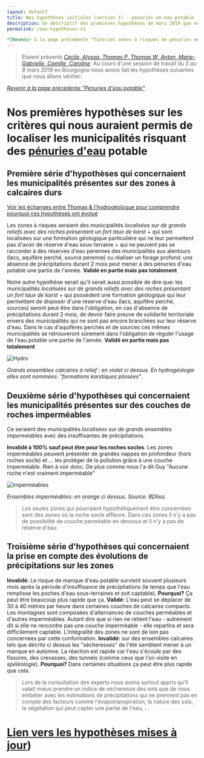 ```yaml
---
layout: default
title: Nos hypothèses initiales (version 1) - pénuries en eau potable
description: Un descriptif des premières hypothèses de mars 2019 que nous avons mis à jour après exploration et échanges avec des experts. 
permalink: /eau-hypotheses-v1

*[Revenir à la page précédente "Tutoriel zones à risques de pénuries en eau potable"](../risques-penurie-eau)*
---
```


>Étaient présents [*Cécile*, *Alyssa*, *Thomas P*, *Thomas W*, *Anton*, *Marie-Gabrielle*, *Camille*, *Caroline*](../collectif).
Au cours d'une session de travail du *5 au 8 mars 2019* en Bourgogne nous avons fait les hypothèses suivantes que nous allons vérifier: 

*[Revenir à la page précédente "Pénuries d'eau potable"](../risques-penurie-eau)*

Nos premières hypothèses sur les critères qui nous auraient permis de localiser les municipalités risquant des [pénuries d'eau](../risques-penurie-eau) potable
===

Première série d'hypothèses qui concernaient les municipalités présentes sur des zones à calcaires durs
---

[Voir les échanges entre Thomas & l'hydrogéologue pour comprendre pourquoi ces hypothèses ont évolué](../hydrogeologie-penuries-explorations)

Les zones à risques seraient des municipalités *localisées sur de grands reliefs avec des roches présentant un fort taux de karst* + qui sont localisées sur une formation géologique particulière qui ne leur permettent pas d'avoir de réserve d'eau sous-terraine + qui ne peuvent pas se raccorder à des réserves d'eau perennes des municipalités aux alentours (lacs, aquifère perché, source perenne) ou réaliser un forage profond: une absence de précipitations durant 2 mois peut mener à des pénuries d'eau potable une partie de l'année. **Validé en partie mais pas totalement**

Notre autre hypothèse serait qu'il serait aussi possible de dire que: les municipalités *localisées sur de grands reliefs avec des roches présentant un fort taux de karst* + qui possèdent une formation géologique qui leur permettent de disposer d'une réserve d'eau (lacs, aquifère perché, sources) seront peut être dans l'obligation, en cas d'absence de précipitations durant 2 mois, de devoir faire preuve de solidarité territoriale envers des municipalités qui ne sont pas encore branchées sur leur réserve d'eau. Dans le cas d'aquifères perchés et de sources ces mêmes municipalités se retrouveront sûrement dans l'obligation de réguler l'usage de l'eau potable une partie de l'année. **Validé en partie mais pas totalement**

![Hydro](https://framapic.org/xew0XCOi6CGb/EytR2G0aYmA8)

*Grands ensembles calcaires à relief : en violet ci dessus. En hydrogéologie elles sont nommées: "formations karstiques plissées"*. 

Deuxième série d'hypothèses qui concernaient les municipalités présentes sur des couches de roches imperméables
---

Ce seraient des municipalités *localisées sur de grands ensembles imperméables* avec des insuffisantes de précipitations. 

**Invalidé à 100% sauf peut être pour les roches socles**. Les zones imperméables peuvent présenter de grandes nappes en profondeur (hors roches socle) et ... les protéger de la pollution grâce à une couche imperméable. Rien à voir donc. De plus comme nous l'a dit Guy "Aucune roche n'est vraiment imperméable"

![imperméables](https://bdlisa.eaufrance.fr/sites/default/files/inline-images/BDLISA_V2_carte_web.png)

*Ensembles imperméables: en orange ci dessus. Source: BDlisa.*

> Les seules zones qui pourraient hypothétiquement être concernées sont des zones où la roche socle affleure. Dans ces zones il n'y a pas de possibilité de couche perméable en dessous et il n'y a pas de réserve d'eau.

Troisième série d'hypothèses qui concernaient la prise en compte des évolutions de précipitations sur les zones
---

**Invalidé:** Le risque de manque d'eau potable survient souvent plusieurs mois après la période d'insuffisance de précipitations (le temps que l'eau remplisse les poches d'eau sous-terraines et soit captable). **Pourquoi?** Ça peut être beaucoup plus rapide que ça.
**Validé:** L'eau peut se déplacer de 30 à 40 mètres par heure dans certaines couches de calcaires compacts. Les montagnes sont composées d'alternances de couches perméables et d'autres imperméables. Autant dire que si rien ne retient l'eau - autrement dit si elle ne rencontre pas une couche imperméable - elle repartira et sera difficilement captable. L'intégralité des zones ne sont de loin pas concernées par cette conformation.
**Invalidé:** sur des ensembles calcaires tels que décrits ci dessus les "sécheresses" de l'été semblent mener à un manque en automne. La réaction est rapide car l'eau s'écoule par des fissures, des crevasses, des tunnels (comme ceux que l'on visite en *spéléologie*). **Pourquoi?** Dans certaines situations ça peut être plus rapide que cela.

> Lors de la consultation des experts nous avons surtout appris qu'il valait mieux prendre un indice de sécheresse des sols que de nous embêter avec les estimations de précipitations qui ne prennent pas en compte des facteurs comme l'évapotranspiration, la nature des sols, la végétation qui peut capter une partie de l'eau, ...

[Lien vers les hypothèses mises à jour](../risques-penurie-eau))
===
